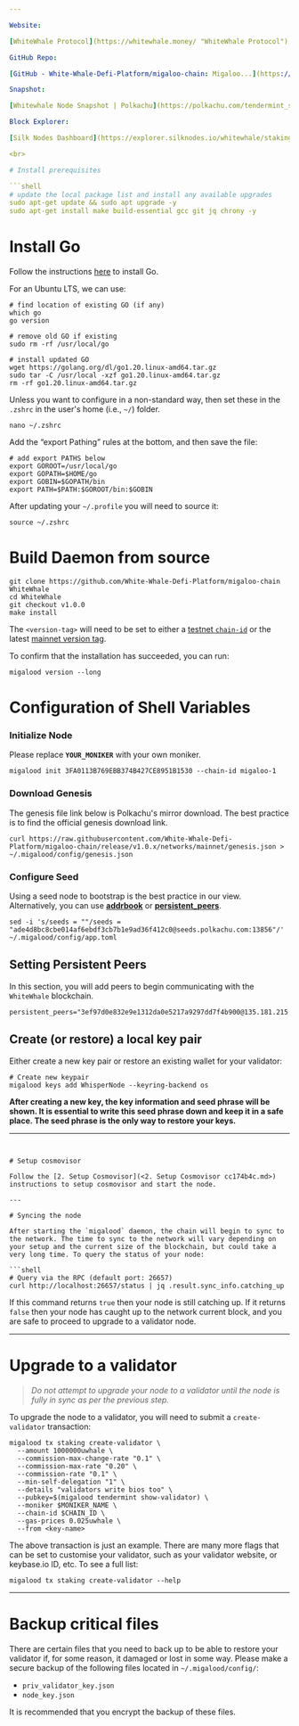 ```yaml
---

Website:

[WhiteWhale Protocol](https://whitewhale.money/ "WhiteWhale Protocol")

GitHub Repo:

[GitHub - White-Whale-Defi-Platform/migaloo-chain: Migaloo...](https://github.com/White-Whale-Defi-Platform/migaloo-chain "GitHub - White-Whale-Defi-Platform/migaloo-chain: Migaloo is a cosmwasm-powered, permissionless blockchain for building decentralized applications.")

Snapshot:

[Whitewhale Node Snapshot | Polkachu](https://polkachu.com/tendermint_snapshots/whitewhale "Whitewhale Node Snapshot | Polkachu")

Block Explorer:

[Silk Nodes Dashboard](https://explorer.silknodes.io/whitewhale/staking "Silk Nodes Dashboard")

<br>

# Install prerequisites

```shell
# update the local package list and install any available upgrades
sudo apt-get update && sudo apt upgrade -y
sudo apt-get install make build-essential gcc git jq chrony -y
```

# Install Go

Follow the instructions [here](https://golang.org/doc/install) to install Go.

For an Ubuntu LTS, we can use:

```shell
# find location of existing GO (if any)
which go
go version

# remove old GO if existing
sudo rm -rf /usr/local/go

# install updated GO
wget https://golang.org/dl/go1.20.linux-amd64.tar.gz
sudo tar -C /usr/local -xzf go1.20.linux-amd64.tar.gz
rm -rf go1.20.linux-amd64.tar.gz
```

Unless you want to configure in a non-standard way, then set these in the `.zshrc` in the user's home (i.e., `~/`) folder.

```shell
nano ~/.zshrc
```

Add the “export Pathing” rules  at the bottom, and then save the file:

```shell
# add export PATHS below
export GOROOT=/usr/local/go
export GOPATH=$HOME/go
export GOBIN=$GOPATH/bin
export PATH=$PATH:$GOROOT/bin:$GOBIN
```

After updating your `~/.profile` you will need to source it:

```shell
source ~/.zshrc
```

# Build Daemon from source

```shell
git clone https://github.com/White-Whale-Defi-Platform/migaloo-chain WhiteWhale
cd WhiteWhale
git checkout v1.0.0
make install
```

The `<version-tag>` will need to be set to either a [testnet `chain-id`](/validators/joining-the-testnets#current-testnets) or the latest [mainnet version tag](/validators/joining-mainnet).

To confirm that the installation has succeeded, you can run:

```shell
migalood version --long
```

# Configuration of Shell Variables

### Initialize Node

Please replace **`YOUR_MONIKER`** with your own moniker.

```shell
migalood init 3FA0113B769EBB374B427CE8951B1530 --chain-id migaloo-1
```

### Download Genesis

The genesis file link below is Polkachu's mirror download. The best practice is to find the official genesis download link.

```shell
curl https://raw.githubusercontent.com/White-Whale-Defi-Platform/migaloo-chain/release/v1.0.x/networks/mainnet/genesis.json > ~/.migalood/config/genesis.json 
```

### Configure Seed

Using a seed node to bootstrap is the best practice in our view. Alternatively, you can use [**addrbook**](https://polkachu.com/addrbooks/cerberus) or [**persistent\_peers**](https://polkachu.com/live_peers/cerberus).

```shell
sed -i 's/seeds = ""/seeds = "ade4d8bc8cbe014af6ebdf3cb7b1e9ad36f412c0@seeds.polkachu.com:13856"/' ~/.migalood/config/app.toml
```

## Setting Persistent Peers

In this section, you will add peers to begin communicating with the `WhiteWhale` blockchain.

```shell
persistent_peers="3ef97d0e832e9e1312da0e5217a9297dd7f4b900@135.181.215.62:26656,538b5c109a7b7d64ddb50b7d3de518321bc833c4@192.99.44.79:20756,ad9d79aba19b176117aa0c73e519ee66d205b6ea@135.181.223.115:26656"
```

## Create (or restore) a local key pair

Either create a new key pair or restore an existing wallet for your validator:

```shell
# Create new keypair
migalood keys add WhisperNode --keyring-backend os
```

**After creating a new key, the key information and seed phrase will be shown. It is essential to write this seed phrase down and keep it in a safe place. The seed phrase is the only way to restore your keys.**

---
```


# Setup cosmovisor

Follow the [2. Setup Cosmovisor](<2. Setup Cosmovisor cc174b4c.md>) instructions to setup cosmovisor and start the node.

---

# Syncing the node

After starting the `migalood` daemon, the chain will begin to sync to the network. The time to sync to the network will vary depending on your setup and the current size of the blockchain, but could take a very long time. To query the status of your node:

```shell
# Query via the RPC (default port: 26657)
curl http://localhost:26657/status | jq .result.sync_info.catching_up
```

If this command returns `true` then your node is still catching up. If it returns `false` then your node has caught up to the network current block, and you are safe to proceed to upgrade to a validator node.

---

# Upgrade to a validator

> *Do not attempt to upgrade your node to a validator until the node is fully in sync as per the previous step.*

To upgrade the node to a validator, you will need to submit a `create-validator` transaction:

```shell
migalood tx staking create-validator \
  --amount 1000000uwhale \
  --commission-max-change-rate "0.1" \
  --commission-max-rate "0.20" \
  --commission-rate "0.1" \
  --min-self-delegation "1" \
  --details "validators write bios too" \
  --pubkey=$(migalood tendermint show-validator) \
  --moniker $MONIKER_NAME \
  --chain-id $CHAIN_ID \
  --gas-prices 0.025uwhale \
  --from <key-name>
```

The above transaction is just an example. There are many more flags that can be set to customise your validator, such as your validator website, or keybase.io ID, etc. To see a full list:

```shell
migalood tx staking create-validator --help
```

---

# Backup critical files

There are certain files that you need to back up to be able to restore your validator if, for some reason, it damaged or lost in some way. Please make a secure backup of the following files located in `~/.migalood/config/`:

- `priv_validator_key.json`
- `node_key.json`

It is recommended that you encrypt the backup of these files.
